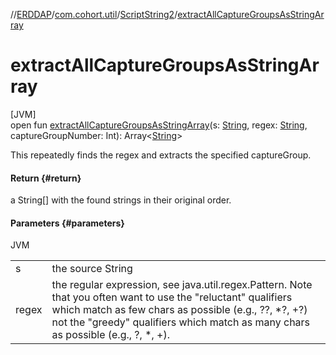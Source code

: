 //[ERDDAP](../../../index.md)/[com.cohort.util](../index.md)/[ScriptString2](index.md)/[extractAllCaptureGroupsAsStringArray](extract-all-capture-groups-as-string-array.md)

# extractAllCaptureGroupsAsStringArray

[JVM]\
open fun [extractAllCaptureGroupsAsStringArray](extract-all-capture-groups-as-string-array.md)(s: [String](https://docs.oracle.com/en/java/javase/21/docs/api/java.base/java/lang/String.html), regex: [String](https://docs.oracle.com/en/java/javase/21/docs/api/java.base/java/lang/String.html), captureGroupNumber: Int): Array&lt;[String](https://docs.oracle.com/en/java/javase/21/docs/api/java.base/java/lang/String.html)&gt;

This repeatedly finds the regex and extracts the specified captureGroup.

#### Return {#return}

a String[] with the found strings in their original order.

#### Parameters {#parameters}

JVM

| | |
|---|---|
| s | the source String |
| regex | the regular expression, see java.util.regex.Pattern. Note that you often want to use the &quot;reluctant&quot; qualifiers which match as few chars as possible (e.g., ??, *?, +?) not the &quot;greedy&quot; qualifiers which match as many chars as possible (e.g., ?, *, +). |